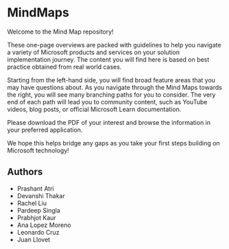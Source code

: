 # MindMaps
Welcome to the Mind Map repository! 

These one-page overviews are packed with guidelines to help you navigate a variety of Microsoft products and services on your solution implementation journey. The content you will find here is based on best practice obtained from real world cases.

Starting from the left-hand side, you will find broad feature areas that you may have questions about. As you navigate through the Mind Maps towards the right, you will see many branching paths for you to consider. The very end of each path will lead you to community content, such as YouTube videos, blog posts, or official Microsoft Learn documentation.

Please download the PDF of your interest and browse the information in your preferred application.

We hope this helps bridge any gaps as you take your first steps building on Microsoft technology!

## Authors
* Prashant Atri
* Devanshi Thakar
* Rachel Liu
* Pardeep Singla
* Prabhjot Kaur
* Ana Lopez Moreno
* Leonardo Cruz
* Juan Llovet